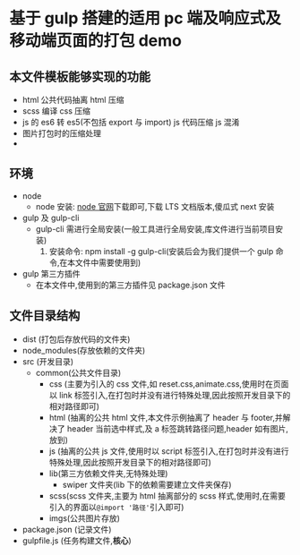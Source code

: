 # 基于 gulp 搭建的适用 pc 端及响应式及移动端页面的打包 demo

## 本文件模板能够实现的功能

- html 公共代码抽离 html 压缩
- scss 编译 css 压缩
- js 的 es6 转 es5(不包括 export 与 import) js 代码压缩 js 混淆
- 图片打包时的压缩处理
-

## 环境

- node
  - node 安装: [node 官网](https://nodejs.org/en/)下载即可,下载 LTS 文档版本,傻瓜式 next 安装
- gulp 及 gulp-cli
  - gulp-cli 需进行全局安装(一般工具进行全局安装,库文件进行当前项目安装)
    1. 安装命令: npm install -g gulp-cli(安装后会为我们提供一个 gulp 命令,在本文件中需要使用到)
- gulp 第三方插件
  - 在本文件中,使用到的第三方插件见 package.json 文件

## 文件目录结构

- dist (打包后存放代码的文件夹)
- node_modules(存放依赖的文件夹)
- src (开发目录)
  - common(公共文件目录)
    - css (主要为引入的 css 文件,如 reset.css,animate.css,使用时在页面以 link 标签引入,在打包时并没有进行特殊处理,因此按照开发目录下的相对路径即可)
    - html (抽离的公共 html 文件,本文件示例抽离了 header 与 footer,并解决了 header 当前选中样式,及 a 标签跳转路径问题,header 如有图片,放到)
    - js (抽离的公共 js 文件,使用时以 script 标签引入,在打包时并没有进行特殊处理,因此按照开发目录下的相对路径即可)
    - lib(第三方依赖文件夹,无特殊处理)
      - swiper 文件夹(lib 下的依赖需要建立文件夹保存)
    - scss(scss 文件夹,主要为 html 抽离部分的 scss 样式,使用时,在需要引入的界面以`@import '路径'`引入即可)
    - imgs(公共图片存放)
- package.json (记录文件)
- gulpfile.js (任务构建文件,**核心**)
